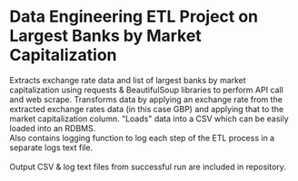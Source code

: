 # Data Engineering ETL Project on Largest Banks by Market Capitalization
Extracts exchange rate data and list of largest banks by market capitalization using requests & BeautifulSoup libraries to perform API call and web scrape. Transforms data by applying an exchange rate from the extracted exchange rates data (in this case GBP) and applying that to the market capitalization column. "Loads" data into a CSV which can be easily loaded into an RDBMS. <br /> Also contains logging function to log each step of the ETL process in a separate logs text file.
<br /> <br />
Output CSV & log text files from successful run are included in repository.
